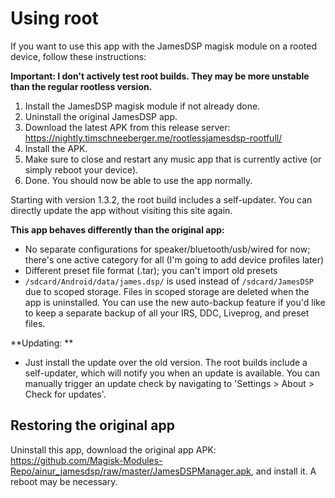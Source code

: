 # Using root

If you want to use this app with the JamesDSP magisk module on a rooted device, follow these instructions:

**Important: I don't actively test root builds. They may be more unstable than the regular rootless version.**

1. Install the JamesDSP magisk module if not already done.
2. Uninstall the original JamesDSP app.
3. Download the latest APK from this release server: https://nightly.timschneeberger.me/rootlessjamesdsp-rootfull/
6. Install the APK.
7. Make sure to close and restart any music app that is currently active (or simply reboot your device).
8. Done. You should now be able to use the app normally.

Starting with version 1.3.2, the root build includes a self-updater. You can directly update the app without visiting this site again.

**This app behaves differently than the original app:**

* No separate configurations for speaker/bluetooth/usb/wired for now; there's one active category for all (I'm going to add device profiles later)
* Different preset file format (.tar); you can't import old presets
* `/sdcard/Android/data/james.dsp/` is used instead of `/sdcard/JamesDSP` due to scoped storage. Files in scoped storage are deleted when the app is uninstalled. You can use the new auto-backup feature if you'd like to keep a separate backup of all your IRS, DDC, Liveprog, and preset files.

**Updating: **

* Just install the update over the old version. The root builds include a self-updater, which will notify you when an update is available. You can manually trigger an update check by navigating to 'Settings > About > Check for updates'.

## Restoring the original app
Uninstall this app, download the original app APK: https://github.com/Magisk-Modules-Repo/ainur_jamesdsp/raw/master/JamesDSPManager.apk, and install it. A reboot may be necessary.
